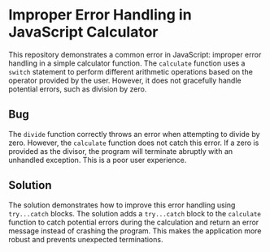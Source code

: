# Improper Error Handling in JavaScript Calculator

This repository demonstrates a common error in JavaScript: improper error handling in a simple calculator function. The `calculate` function uses a `switch` statement to perform different arithmetic operations based on the operator provided by the user. However, it does not gracefully handle potential errors, such as division by zero. 

## Bug

The `divide` function correctly throws an error when attempting to divide by zero. However, the `calculate` function does not catch this error. If a zero is provided as the divisor, the program will terminate abruptly with an unhandled exception. This is a poor user experience. 

## Solution

The solution demonstrates how to improve this error handling using `try...catch` blocks. The solution adds a `try...catch` block to the `calculate` function to catch potential errors during the calculation and return an error message instead of crashing the program. This makes the application more robust and prevents unexpected terminations. 